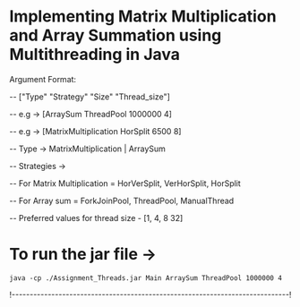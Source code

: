 # Implementing Matrix Multiplication and Array Summation using Multithreading in Java
Argument Format:

-- ["Type"  "Strategy" "Size" "Thread_size"]

-- e.g -> [ArraySum ThreadPool 1000000 4]

-- e.g -> [MatrixMultiplication HorSplit 6500 8]

-- Type -> MatrixMultiplication | ArraySum

-- Strategies ->

-- For Matrix Multiplication = HorVerSplit, VerHorSplit, HorSplit

-- For Array sum = ForkJoinPool, ThreadPool, ManualThread

-- Preferred values for thread size - [1, 4, 8 32]


# To run the jar file ->
    java -cp ./Assignment_Threads.jar Main ArraySum ThreadPool 1000000 4

!-----------------------------------------------------------------------------!
